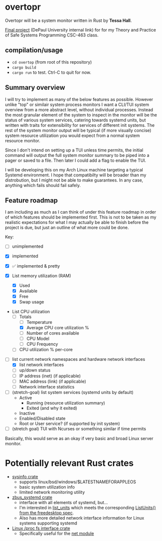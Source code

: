 # overtopr
Overtopr will be a system monitor written in Rust by **Tessa Hall**.

[Final project](https://fpl.cs.depaul.edu/cpitcher/courses/csc363/worksheets/project.html) (DePaul University internal link) for for my Theory and Practice of Safe Systems Programming CSC-463 class.

## compilation/usage

- `cd overtop` (from root of this repository)
- `cargo build`
- `cargo run` to test. Ctrl-C to quit for now.

## Summary overview

I will try to implement as many of the below features as possible. However unlike "top" or similair system process monitors I want a CLI/TUI system overview from a more abstract level, without individual processes. Instead the most granular element of the system to inspect in the monitor will be the status of various system services, catering towards systemd units, but written with traits for extensibility for services of different init systems. The rest of the system monitor output will be typical (if more visually concise) system resource utilization you would expect from a normal system resource monitor.

Since I don't intend on setting up a TUI unless time permits, the initial command will output the full system monitor summary to be piped into a pager or saved to a file. Then later I could add a flag to enable the TUI.

I will be developing this on my Arch Linux machine targeting a typical Systemd environment. I hope that compatibilty will be broader than my distrobution, but I might not be able to make guarantees. In any case, anything which fails should fail safely.

## Feature roadmap
I am including as much as I can think of under this feature roadmap in order of which features should be implemented first. This is not to be taken as my realistic expectations for what I may actually be able to finish before the project is due, but just an outline of what more could be done.

Key:
- [ ] unimplemented
- [x] implemented
- [x] :white_check_mark: implemented & pretty

- [x] List memory utilization (RAM)
  - [x] Used
  - [x] Available
  - [x] Free
  - [x] Swap usage
- List CPU utilization
  - [ ] Totals
	- [ ] Temperature
	- [x] Average CPU core utilization %
	- [ ] Number of cores available
	- [ ] CPU Model
	- [ ] CPU Frequency
  - [ ] CPU utilization % per-core
- [ ] list current network namespaces and hardware network interfaces
  - [x] list network interfaces
  - [ ] up/down status
  - [ ] IP address (inet) (if applicable)
  - [ ] MAC address (link) (if applicable)
  - [ ] Network interface statistics
- [ ] (stretch-goal) list system services (systemd units by default)
  - Active
	- Running (resource utilization summary)
	- Exited (and why it exited)
  - Inactive
  - Enabled/Disabled state
  - Root or User service? (if supported by init system)
- [ ] (stretch goal) TUI with Ncurses or something similar if time permits

Basically, this would serve as an okay if very basic and broad Linux server monitor.

# Potentially relevant Rust crates

- [sysinfo crate](https://doc.cuprate.org/sysinfo/index.html)
  - supports linux/bsd/windows/$LATESTNAMEFORAPPLEOS
  - basic system utilization info
  - limited network monitoring utility
- [zbus_systemd crate](https://docs.rs/zbus_systemd/latest/zbus_systemd/)
  - interface with all elements of systemd, but...
  - I'm interested in [list_units](https://docs.rs/zbus_systemd/latest/zbus_systemd/systemd1/struct.ManagerProxy.html#method.list_units) which meets the corresponding [ListUnits() from the freedesktop spec](https://www.freedesktop.org/software/systemd/man/latest/org.freedesktop.systemd1.html#ListUnits()).
  - Also has more detailed network interface information for Linux systems supporting systemd
- [Linux /proc fs interface crate](https://docs.rs/procfs/latest/procfs/index.html)
  - Specifically useful for the [net module](https://docs.rs/procfs/latest/procfs/net/index.html)
